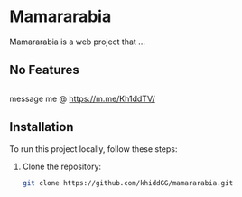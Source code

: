 # Mamararabia

Mamararabia is a web project that ...

## No Features
## 
message me @ https://m.me/Kh1ddTV/

## Installation
To run this project locally, follow these steps:
1. Clone the repository:
   ```bash
   git clone https://github.com/khiddGG/mamararabia.git
